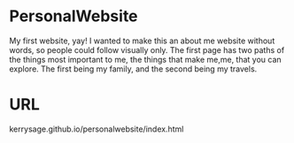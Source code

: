 # PersonalWebsite
My first website, yay! I wanted to make this an about me website without words, so people could follow visually only. The first page has two paths of the things most important to me, the things that make me,me, that you can explore. The first being my family, and the second being my travels. 
# URL 
kerrysage.github.io/personalwebsite/index.html
